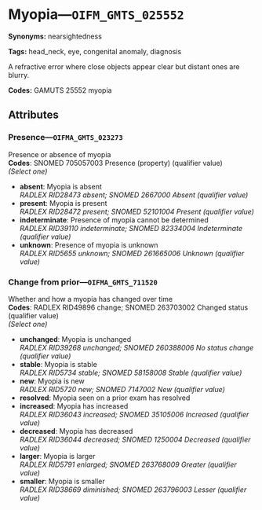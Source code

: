# Myopia—`OIFM_GMTS_025552`

**Synonyms:** nearsightedness

**Tags:** head_neck, eye, congenital anomaly, diagnosis

A refractive error where close objects appear clear but distant ones are blurry.

**Codes:** GAMUTS 25552 myopia

## Attributes

### Presence—`OIFMA_GMTS_023273`

Presence or absence of myopia  
**Codes**: SNOMED 705057003 Presence (property) (qualifier value)  
*(Select one)*

- **absent**: Myopia is absent  
_RADLEX RID28473 absent; SNOMED 2667000 Absent (qualifier value)_
- **present**: Myopia is present  
_RADLEX RID28472 present; SNOMED 52101004 Present (qualifier value)_
- **indeterminate**: Presence of myopia cannot be determined  
_RADLEX RID39110 indeterminate; SNOMED 82334004 Indeterminate (qualifier value)_
- **unknown**: Presence of myopia is unknown  
_RADLEX RID5655 unknown; SNOMED 261665006 Unknown (qualifier value)_

### Change from prior—`OIFMA_GMTS_711520`

Whether and how a myopia has changed over time  
**Codes**: RADLEX RID49896 change; SNOMED 263703002 Changed status (qualifier value)  
*(Select one)*

- **unchanged**: Myopia is unchanged  
_RADLEX RID39268 unchanged; SNOMED 260388006 No status change (qualifier value)_
- **stable**: Myopia is stable  
_RADLEX RID5734 stable; SNOMED 58158008 Stable (qualifier value)_
- **new**: Myopia is new  
_RADLEX RID5720 new; SNOMED 7147002 New (qualifier value)_
- **resolved**: Myopia seen on a prior exam has resolved  
- **increased**: Myopia has increased  
_RADLEX RID36043 increased; SNOMED 35105006 Increased (qualifier value)_
- **decreased**: Myopia has decreased  
_RADLEX RID36044 decreased; SNOMED 1250004 Decreased (qualifier value)_
- **larger**: Myopia is larger  
_RADLEX RID5791 enlarged; SNOMED 263768009 Greater (qualifier value)_
- **smaller**: Myopia is smaller  
_RADLEX RID38669 diminished; SNOMED 263796003 Lesser (qualifier value)_